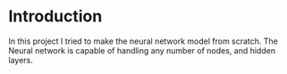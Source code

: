 # Introduction 

In this project I tried to make the neural network model from scratch. The Neural network is capable of handling any number of nodes, and hidden layers. 

